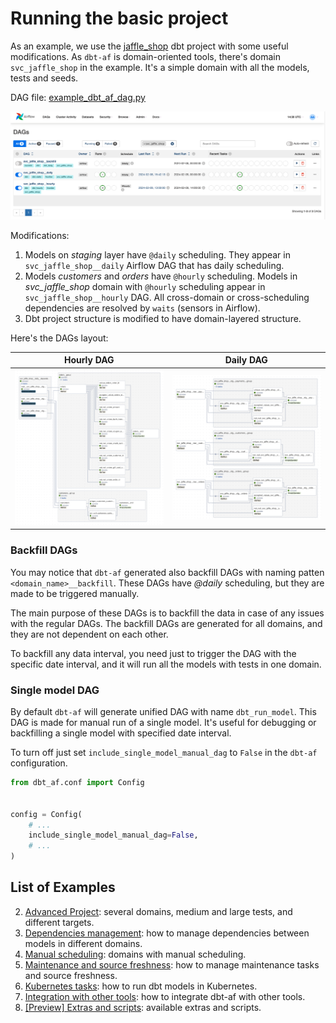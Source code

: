 # Running the basic project
As an example, we use the [jaffle_shop](https://github.com/dbt-labs/jaffle_shop) dbt project with some useful modifications.
As `dbt-af` is domain-oriented tools, there's domain `svc_jaffle_shop` in the example. It's a simple domain with all the models, tests and seeds.

DAG file: [example_dbt_af_dag.py](dags/example_dbt_af_dag.py)

![](../docs/static/svc_jaffle_shop_dags.png)

Modifications:
1. Models on _staging_ layer have `@daily` scheduling. They appear in `svc_jaffle_shop__daily` Airflow DAG that has daily scheduling.
2. Models _customers_ and _orders_ have `@hourly` scheduling. Models in _svc_jaffle_shop_ domain with `@hourly` scheduling appear in `svc_jaffle_shop__hourly` DAG. All cross-domain or cross-scheduling dependencies are resolved by `waits` (sensors in Airflow).
3. Dbt project structure is modified to have domain-layered structure.

Here's the DAGs layout:

|                     Hourly DAG                      |                      Daily DAG                      |
|:---------------------------------------------------:|:---------------------------------------------------:|
| ![](../docs/static/horly_basic_jaffle_shop_dag.png) | ![](../docs/static/daily_basic_jaffle_shop_dag.png) |

### Backfill DAGs
You may notice that `dbt-af` generated also backfill DAGs with naming patten `<domain_name>__backfill`. These DAGs have _@daily_ scheduling, but they are made to be triggered manually. 

The main purpose of these DAGs is to backfill the data in case of any issues with the regular DAGs. The backfill DAGs are generated for all domains, and they are not dependent on each other.

To backfill any data interval, you need just to trigger the DAG with the specific date interval, and it will run all the models with tests in one domain.

### Single model DAG
By default `dbt-af` will generate unified DAG with name `dbt_run_model`. This DAG is made for manual run of a single model. It's useful for debugging or backfilling a single model with specified date interval.

To turn off just set `include_single_model_manual_dag` to `False` in the `dbt-af` configuration.
```python
from dbt_af.conf import Config


config = Config(
    # ...
    include_single_model_manual_dag=False,
    # ...
)
```

## List of Examples
2. [Advanced Project](advanced_project.md): several domains, medium and large tests, and different targets.
3. [Dependencies management](dependencies_management.md): how to manage dependencies between models in different domains.
4. [Manual scheduling](manual_scheduling.md): domains with manual scheduling.
5. [Maintenance and source freshness](maintenance_and_source_freshness.md): how to manage maintenance tasks and source freshness.
6. [Kubernetes tasks](kubernetes_tasks.md): how to run dbt models in Kubernetes.
7. [Integration with other tools](integration_with_other_tools.md): how to integrate dbt-af with other tools.
8. [\[Preview\] Extras and scripts](extras_and_scripts.md): available extras and scripts.